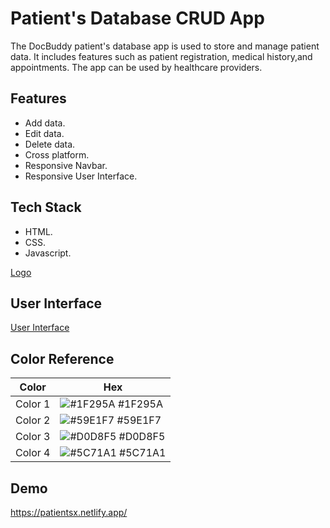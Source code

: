 
# Patient's Database CRUD App

The DocBuddy patient's database app is used to store and manage patient data. It includes features such as patient registration, medical history,and appointments. The app can be used by healthcare providers.
## Features

- Add data.
- Edit data.
- Delete data.
- Cross platform.
- Responsive Navbar.
- Responsive User Interface.


## Tech Stack

- HTML.
- CSS.
- Javascript.


[Logo](https://postimg.cc/ZCccpFV8)


## User Interface
[User Interface](https://postimg.cc/nsccMZMK)

## Color Reference

| Color             | Hex                                                                |
| ----------------- | ------------------------------------------------------------------ |
| Color 1 | ![#1F295A](https://via.placeholder.com/10/1F295A?text=+) #1F295A |
| Color 2 | ![#59E1F7](https://via.placeholder.com/10/59E1F7?text=+) #59E1F7 |
| Color 3 | ![#D0D8F5](https://via.placeholder.com/10/D0D8F5?text=+) #D0D8F5 |
| Color 4 | ![#5C71A1](https://via.placeholder.com/10/5C71A1?text=+) #5C71A1 |


## Demo

https://patientsx.netlify.app/

